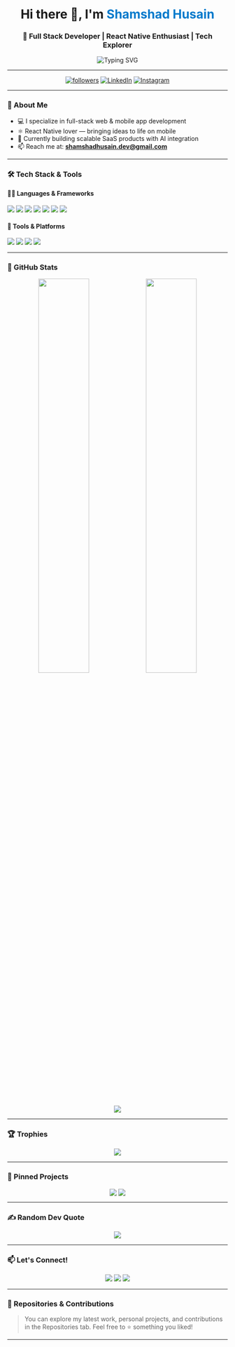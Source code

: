 <!-- README.md -->

<!-- Hero Section with Typing Effect -->
<h1 align="center">
  Hi there 👋, I'm <span style="color:#007acc;">Shamshad Husain</span>
</h1>
<h3 align="center">
  🚀 Full Stack Developer | React Native Enthusiast | Tech Explorer
</h3>

<!-- Typing animation (via GitHub Readme Typing SVG) -->
<p align="center">
  <img src="https://readme-typing-svg.herokuapp.com?font=Fira+Code&weight=600&size=22&pause=1000&color=007ACC&center=true&width=435&lines=Crafting+beautiful+UI+%26+robust+backends;Building+React+%7C+React+Native+Apps;Let's+create+together!" alt="Typing SVG" />
</p>

---

<!-- Badges and Summary -->
<p align="center">
  <a href="https://github.com/shamshadhusain3"><img alt="followers" src="https://img.shields.io/github/followers/shamshadhusain3?style=social"/></a>
  <a href="https://linkedin.com/in/shamshad husain"><img alt="LinkedIn" src="https://img.shields.io/badge/LinkedIn-blue?style=flat&logo=linkedin"/></a>
  <a href="https://instagram.com/_.shamshad._9"><img alt="Instagram" src="https://img.shields.io/badge/@_.shamshad._9-E4405F?style=flat&logo=instagram&logoColor=white"/></a>
</p>

---

### 🧠 About Me
- 💻 I specialize in full-stack web & mobile app development  
- ⚛️ React Native lover — bringing ideas to life on mobile  
- 🔭 Currently building scalable SaaS products with AI integration  
- 📫 Reach me at: **shamshadhusain.dev@gmail.com**

---

### 🛠️ Tech Stack & Tools

#### 👨‍💻 Languages & Frameworks
<p>
  <img src="https://img.shields.io/badge/HTML5-E34F26?style=flat&logo=html5&logoColor=white"/>
  <img src="https://img.shields.io/badge/CSS3-1572B6?style=flat&logo=css3&logoColor=white"/>
  <img src="https://img.shields.io/badge/JavaScript-F7DF1E?style=flat&logo=javascript&logoColor=black"/>
  <img src="https://img.shields.io/badge/React-20232A?style=flat&logo=react&logoColor=61DAFB"/>
  <img src="https://img.shields.io/badge/React_Native-61DAFB?style=flat&logo=react&logoColor=black"/>
  <img src="https://img.shields.io/badge/Node.js-339933?style=flat&logo=node.js&logoColor=white"/>
  <img src="https://img.shields.io/badge/Bootstrap-563D7C?style=flat&logo=bootstrap&logoColor=white"/>
</p>

#### 🧰 Tools & Platforms
<p>
  <img src="https://img.shields.io/badge/Linux-FCC624?style=flat&logo=linux&logoColor=black"/>
  <img src="https://img.shields.io/badge/Git-F05032?style=flat&logo=git&logoColor=white"/>
  <img src="https://img.shields.io/badge/Firebase-FFCA28?style=flat&logo=firebase&logoColor=black"/>
  <img src="https://img.shields.io/badge/VS_Code-007ACC?style=flat&logo=visual-studio-code&logoColor=white"/>
</p>

---

### 🚀 GitHub Stats

<p align="center">
  <img width="48%" src="https://github-readme-stats.vercel.app/api?username=shamshadhusain3&show_icons=true&theme=radical" />
  <img width="48%" src="https://github-readme-streak-stats.herokuapp.com/?user=shamshadhusain3&theme=radical" />
</p>
<p align="center">
  <img src="https://github-profile-summary-cards.vercel.app/api/cards/profile-details?username=shamshadhusain3&theme=monokai" />
</p>

---

### 🏆 Trophies

<p align="center">
  <img src="https://github-profile-trophy.vercel.app/?username=shamshadhusain3&theme=tokyonight&no-frame=true&column=7" />
</p>

---

### 📌 Pinned Projects

<p align="center">
  <a href="https://github.com/shamshadhusain3/YOUR_PROJECT_1"><img align="center" src="https://github-readme-stats.vercel.app/api/pin/?username=shamshadhusain3&repo=YOUR_PROJECT_1&theme=radical" /></a>
  <a href="https://github.com/shamshadhusain3/YOUR_PROJECT_2"><img align="center" src="https://github-readme-stats.vercel.app/api/pin/?username=shamshadhusain3&repo=YOUR_PROJECT_2&theme=radical" /></a>
</p>

---

### ✍️ Random Dev Quote
<p align="center">
  <img src="https://quotes-github-readme.vercel.app/api?type=horizontal&theme=radical" />
</p>

---

### 📫 Let's Connect!

<p align="center">
  <a href="https://linkedin.com/in/shamshad husain"><img src="https://img.shields.io/badge/LinkedIn-%230077B5?style=for-the-badge&logo=linkedin&logoColor=white" /></a>
  <a href="mailto:shamshadhusain.dev@gmail.com"><img src="https://img.shields.io/badge/Gmail-D14836?style=for-the-badge&logo=gmail&logoColor=white" /></a>
  <a href="https://instagram.com/_.shamshad._9"><img src="https://img.shields.io/badge/Instagram-%23E4405F?style=for-the-badge&logo=instagram&logoColor=white" /></a>
</p>

---

### 📁 Repositories & Contributions
> You can explore my latest work, personal projects, and contributions in the Repositories tab. Feel free to ⭐️ something you liked!

---

<!-- END -->
